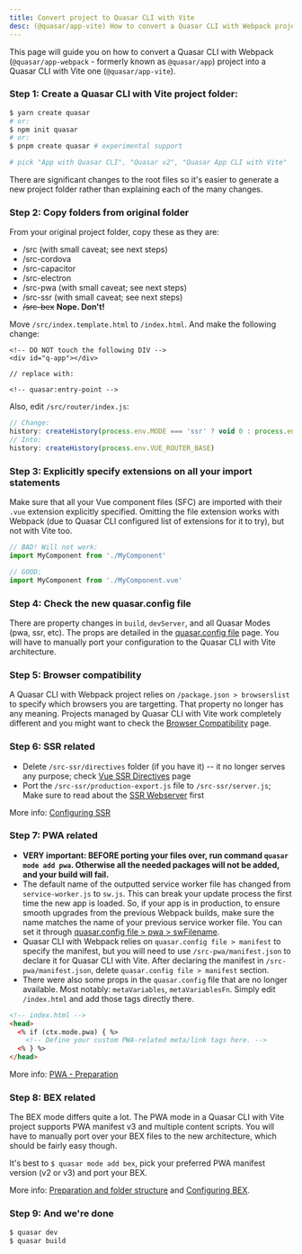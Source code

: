 ```yaml
---
title: Convert project to Quasar CLI with Vite
desc: (@quasar/app-vite) How to convert a Quasar CLI with Webpack project to a Quasar CLI with Vite one.
---
```


This page will guide you on how to convert a Quasar CLI with Webpack (`@quasar/app-webpack` - formerly known as `@quasar/app`) project into a Quasar CLI with Vite one (`@quasar/app-vite`).

### Step 1: Create a Quasar CLI with Vite project folder:

```bash
$ yarn create quasar
# or:
$ npm init quasar
# or:
$ pnpm create quasar # experimental support

# pick "App with Quasar CLI", "Quasar v2", "Quasar App CLI with Vite"
```

There are significant changes to the root files so it's easier to generate a new project folder rather than explaining each of the many changes.

### Step 2: Copy folders from original folder

From your original project folder, copy these as they are:
  * /src (with small caveat; see next steps)
  * /src-cordova
  * /src-capacitor
  * /src-electron
  * /src-pwa (with small caveat; see next steps)
  * /src-ssr (with small caveat; see next steps)
  * ~~/src-bex~~ **Nope. Don't!**

Move `/src/index.template.html` to `/index.html`. And make the following change:

```
<!-- DO NOT touch the following DIV -->
<div id="q-app"></div>

// replace with:

<!-- quasar:entry-point -->
```

Also, edit `/src/router/index.js`:

```js
// Change:
history: createHistory(process.env.MODE === 'ssr' ? void 0 : process.env.VUE_ROUTER_BASE)
// Into:
history: createHistory(process.env.VUE_ROUTER_BASE)
```


### Step 3: Explicitly specify extensions on all your import statements

Make sure that all your Vue component files (SFC) are imported with their `.vue` extension explicitly specified. Omitting the file extension works with Webpack (due to Quasar CLI configured list of extensions for it to try), but not with Vite too.

```js
// BAD! Will not work:
import MyComponent from './MyComponent'

// GOOD:
import MyComponent from './MyComponent.vue'
```

### Step 4: Check the new quasar.config file

There are property changes in `build`, `devServer`, and all Quasar Modes (pwa, ssr, etc). The props are detailed in the [quasar.config file](/quasar-cli-vite/quasar-config-file) page. You will have to manually port your configuration to the Quasar CLI with Vite architecture.

### Step 5: Browser compatibility

A Quasar CLI with Webpack project relies on `/package.json > browserslist` to specify which browsers you are targetting. That property no longer has any meaning. Projects managed by Quasar CLI with Vite work completely different and you might want to check the [Browser Compatibility](/quasar-cli-vite/browser-compatibility) page.

### Step 6: SSR related

* Delete `/src-ssr/directives` folder (if you have it) -- it no longer serves any purpose; check [Vue SSR Directives](/quasar-cli-vite/developing-ssr/vue-ssr-directives) page
* Port the `/src-ssr/production-export.js` file to `/src-ssr/server.js`; Make sure to read about the [SSR Webserver](/quasar-cli-vite/developing-ssr/ssr-webserver) first

More info: [Configuring SSR](/quasar-cli-vite/developing-ssr/configuring-ssr)

### Step 7: PWA related

* **VERY important: BEFORE porting your files over, run command `quasar mode add pwa`. Otherwise all the needed packages will not be added, and your build will fail.**
* The default name of the outputted service worker file has changed from `service-worker.js` to `sw.js`. This can break your update process the first time the new app is loaded. So, if your app is in production, to ensure smooth upgrades from the previous Webpack builds, make sure the name matches the name of your previous service worker file. You can set it through [quasar.config file > pwa > swFilename](/quasar-cli-vite/developing-pwa/configuring-pwa#quasar-config-file).
* Quasar CLI with Webpack relies on `quasar.config file > manifest` to specify the manifest, but you will need to use `/src-pwa/manifest.json` to declare it for Quasar CLI with Vite. After declaring the manifest in `/src-pwa/manifest.json`, delete `quasar.config file > manifest` section.
* There were also some props in the `quasar.config` file that are no longer available. Most notably: `metaVariables`, `metaVariablesFn`. Simply edit `/index.html` and add those tags directly there.

```html
<!-- index.html -->
<head>
  <% if (ctx.mode.pwa) { %>
    <!-- Define your custom PWA-related meta/link tags here. -->
  <% } %>
</head>
```

More info: [PWA - Preparation](/quasar-cli-vite/developing-pwa/preparation)

### Step 8: BEX related

The BEX mode differs quite a lot. The PWA mode in a Quasar CLI with Vite project supports PWA manifest v3 and multiple content scripts. You will have to manually port over your BEX files to the new architecture, which should be fairly easy though.

It's best to `$ quasar mode add bex`, pick your preferred PWA manifest version (v2 or v3) and port your BEX.

More info: [Preparation and folder structure](/quasar-cli-vite/developing-browser-extensions/preparation#2-understand-the-anatomy-of-src-bex) and [Configuring BEX](/quasar-cli-vite/developing-browser-extensions/configuring-bex).

### Step 9: And we're done

```bash
$ quasar dev
$ quasar build
```

